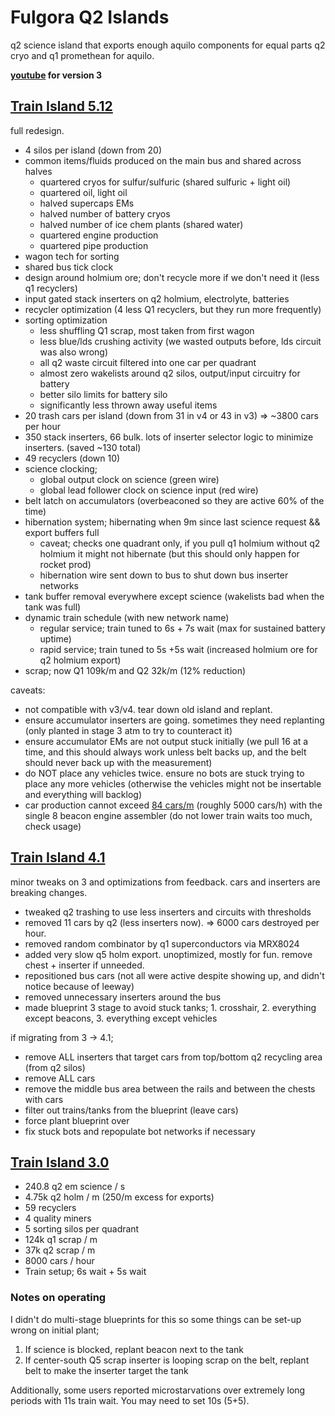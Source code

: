 # Fulgora Q2 Islands

q2 science island that exports enough aquilo components for equal parts q2 cryo and q1 promethean for aquilo.

**[youtube](https://www.youtube.com/watch?v=NC3HJzfywt4) for version 3**

## [Train Island 5.12](./fulgora-train5.txt)
full redesign.

- 4 silos per island (down from 20)
- common items/fluids produced on the main bus and shared across halves
  * quartered cryos for sulfur/sulfuric (shared sulfuric + light oil)
  * quartered oil, light oil
  * halved supercaps EMs
  * halved number of battery cryos
  * halved number of ice chem plants (shared water)
  * quartered engine production
  * quartered pipe production
- wagon tech for sorting
- shared bus tick clock
- design around holmium ore; don't recycle more if we don't need it (less q1 recyclers)
- input gated stack inserters on q2 holmium, electrolyte, batteries
- recycler optimization (4 less Q1 recyclers, but they run more frequently)
- sorting optimization
  * less shuffling Q1 scrap, most taken from first wagon
  * less blue/lds crushing activity (we wasted outputs before, lds circuit was also wrong)
  * all q2 waste circuit filtered into one car per quadrant
  * almost zero wakelists around q2 silos, output/input circuitry for battery
  * better silo limits for battery silo
  * significantly less thrown away useful items
- 20 trash cars per island (down from 31 in v4 or 43 in v3) => ~3800 cars per hour
- 350 stack inserters, 66 bulk. lots of inserter selector logic to minimize inserters. (saved ~130 total)
- 49 recyclers (down 10)
- science clocking;
  * global output clock on science (green wire)
  * global lead follower clock on science input (red wire)
- belt latch on accumulators (overbeaconed so they are active 60% of the time)
- hibernation system; hibernating when 9m since last science request && export buffers full
  * caveat; checks one quadrant only, if you pull q1 holmium without q2 holmium it might not hibernate (but this should only happen for rocket prod)
  * hibernation wire sent down to bus to shut down bus inserter networks
- tank buffer removal everywhere except science (wakelists bad when the tank was full)
- dynamic train schedule (with new network name)
  * regular service; train tuned to 6s + 7s wait (max for sustained battery uptime)
  * rapid service; train tuned to 5s +5s wait (increased holmium ore for q2 holmium export)
- scrap; now Q1 109k/m and Q2 32k/m (12% reduction)

caveats:
- not compatible with v3/v4. tear down old island and replant.
- ensure accumulator inserters are going. sometimes they need replanting (only planted in stage 3 atm to try to counteract it)
- ensure accumulator EMs are not output stuck initially (we pull 16 at a time, and this should always work unless belt backs up, and the belt should never back up with the measurement)
- do NOT place any vehicles twice. ensure no bots are stuck trying to place any more vehicles (otherwise the vehicles might not be insertable and everything will backlog)
- car production cannot exceed [84 cars/m](https://factoriolab.github.io/spa/list?z=eJw1jzEOgzAMRW-TIUNFCrQsXpxWYqASQ09A1QHUQBsQlRh89n5XYbD.c75tORONtirMk6w3HVU2Q3aaKkSBOOnD0US6ZNbCBtx2WAEO4CNAe3wLyNX6AgqFGVAqLHvz528F4kaHoLnOQIdU10nHpDHpQRf084K7wjtSaUKItMlZcuFGeBMGDMK18Cgche.Cq3ArfDBd6PGvLDOv6UEs3l7NSs79ABXuRJE_&v=11) (roughly 5000 cars/h) with the single 8 beacon engine assembler (do not lower train waits too much, check usage)

## [Train Island 4.1](./fulgora-train4.txt)
minor tweaks on 3 and optimizations from feedback. cars and inserters are breaking changes.

- tweaked q2 trashing to use less inserters and circuits with thresholds
- removed 11 cars by q2 (less inserters now). => 6000 cars destroyed per hour.
- removed random combinator by q1 superconductors via MRX8024
- added very slow q5 holm export. unoptimized, mostly for fun. remove chest + inserter if unneeded.
- repositioned bus cars (not all were active despite showing up, and didn't notice because of leeway)
- removed unnecessary inserters around the bus
- made blueprint 3 stage to avoid stuck tanks; 1. crosshair, 2. everything except beacons, 3. everything except vehicles

if migrating from 3 -> 4.1;
- remove ALL inserters that target cars from top/bottom q2 recycling area (from q2 silos)
- remove ALL cars
- remove the middle bus area between the rails and between the chests with cars
- filter out trains/tanks from the blueprint (leave cars)
- force plant blueprint over
- fix stuck bots and repopulate bot networks if necessary

## [Train Island 3.0](./fulgora-train3.txt)

- 240.8 q2 em science / s
- 4.75k q2 holm / m (250/m excess for exports)
- 59 recyclers
- 4 quality miners
- 5 sorting silos per quadrant
- 124k q1 scrap / m
- 37k q2 scrap / m
- 8000 cars / hour
- Train setup; 6s wait + 5s wait

### Notes on operating
I didn't do multi-stage blueprints for this so some things can be set-up wrong on initial plant;

1. If science is blocked, replant beacon next to the tank
2. If center-south Q5 scrap inserter is looping scrap on the belt, replant belt to make the inserter target the tank

Additionally, some users reported microstarvations over extremely long periods with 11s train wait. You may need to set 10s (5+5).
